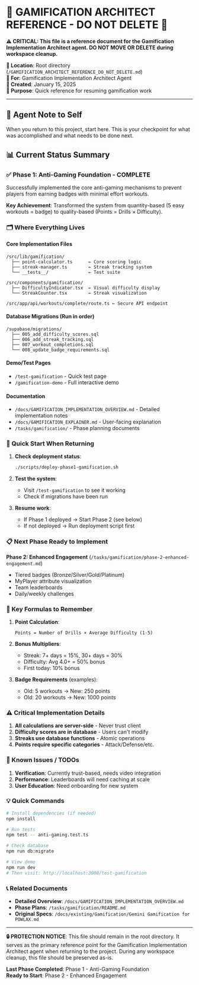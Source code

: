 # 🚨 GAMIFICATION ARCHITECT REFERENCE - DO NOT DELETE 🚨

**⚠️ CRITICAL: This file is a reference document for the Gamification Implementation Architect agent. DO NOT MOVE OR DELETE during workspace cleanup.**

**📍 Location**: Root directory (`/GAMIFICATION_ARCHITECT_REFERENCE_DO_NOT_DELETE.md`)  
**👤 For**: Gamification Implementation Architect Agent  
**📅 Created**: January 15, 2025  
**🎯 Purpose**: Quick reference for resuming gamification work

---

## 🤖 Agent Note to Self

When you return to this project, start here. This is your checkpoint for what was accomplished and what needs to be done next.

## 📊 Current Status Summary

### ✅ Phase 1: Anti-Gaming Foundation - COMPLETE

Successfully implemented the core anti-gaming mechanisms to prevent players from earning badges with minimal effort workouts.

**Key Achievement**: Transformed the system from quantity-based (5 easy workouts = badge) to quality-based (Points = Drills × Difficulty).

### 🗂️ Where Everything Lives

#### Core Implementation Files
```
/src/lib/gamification/
  ├── point-calculator.ts      ← Core scoring logic
  ├── streak-manager.ts        ← Streak tracking system
  └── __tests__/               ← Test suite

/src/components/gamification/
  ├── DifficultyIndicator.tsx  ← Visual difficulty display
  └── StreakCounter.tsx        ← Streak visualization

/src/app/api/workouts/complete/route.ts ← Secure API endpoint
```

#### Database Migrations (Run in order)
```
/supabase/migrations/
  ├── 005_add_difficulty_scores.sql
  ├── 006_add_streak_tracking.sql
  ├── 007_workout_completions.sql
  └── 008_update_badge_requirements.sql
```

#### Demo/Test Pages
- `/test-gamification` - Quick test page
- `/gamification-demo` - Full interactive demo

#### Documentation
- `/docs/GAMIFICATION_IMPLEMENTATION_OVERVIEW.md` - Detailed implementation notes
- `/docs/GAMIFICATION_EXPLAINER.md` - User-facing explanation
- `/tasks/gamification/` - Phase planning documents

### 🚀 Quick Start When Returning

1. **Check deployment status**:
   ```bash
   ./scripts/deploy-phase1-gamification.sh
   ```

2. **Test the system**:
   - Visit `/test-gamification` to see it working
   - Check if migrations have been run

3. **Resume work**:
   - If Phase 1 deployed → Start Phase 2 (see below)
   - If not deployed → Run deployment script first

### 📋 Next Phase Ready to Implement

**Phase 2: Enhanced Engagement** (`/tasks/gamification/phase-2-enhanced-engagement.md`)
- Tiered badges (Bronze/Silver/Gold/Platinum)
- MyPlayer attribute visualization
- Team leaderboards
- Daily/weekly challenges

### 🔑 Key Formulas to Remember

1. **Point Calculation**:
   ```
   Points = Number of Drills × Average Difficulty (1-5)
   ```

2. **Bonus Multipliers**:
   - Streak: 7+ days = 15%, 30+ days = 30%
   - Difficulty: Avg 4.0+ = 50% bonus
   - First today: 10% bonus

3. **Badge Requirements** (examples):
   - Old: 5 workouts → New: 250 points
   - Old: 20 workouts → New: 1000 points

### ⚠️ Critical Implementation Details

1. **All calculations are server-side** - Never trust client
2. **Difficulty scores are in database** - Users can't modify
3. **Streaks use database functions** - Atomic operations
4. **Points require specific categories** - Attack/Defense/etc.

### 🐛 Known Issues / TODOs

1. **Verification**: Currently trust-based, needs video integration
2. **Performance**: Leaderboards will need caching at scale
3. **User Education**: Need onboarding for new system

### 💡 Quick Commands

```bash
# Install dependencies (if needed)
npm install

# Run tests
npm test -- anti-gaming.test.ts

# Check database
npm run db:migrate

# View demo
npm run dev
# Then visit: http://localhost:3000/test-gamification
```

### 📞 Related Documents

- **Detailed Overview**: `/docs/GAMIFICATION_IMPLEMENTATION_OVERVIEW.md`
- **Phase Plans**: `/tasks/gamification/README.md`
- **Original Specs**: `/docs/existing/Gamification/Gemini Gamification for POWLAX.md`

---

**🔒 PROTECTION NOTICE**: This file should remain in the root directory. It serves as the primary reference point for the Gamification Implementation Architect agent when returning to the project. During any workspace cleanup, this file should be preserved as-is.

**Last Phase Completed**: Phase 1 - Anti-Gaming Foundation  
**Ready to Start**: Phase 2 - Enhanced Engagement